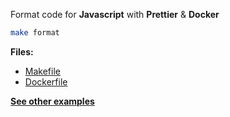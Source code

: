Format code for **Javascript** with **Prettier** & **Docker**

```bash
make format
```

**Files:**

* [Makefile](https://github.com/dailymotion/gazr/tree/master/examples/format_js_prettier_with_docker_compose/Makefile)
* [Dockerfile](https://github.com/dailymotion/gazr/tree/master/examples/format_js_prettier_with_docker_compose/Dockerfile)

**[See other examples](https://github.com/dailymotion/gazr/tree/master/examples)**
